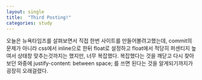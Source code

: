 ```yaml
---
layout: single
title:  "Third Posting!"
categories: study
---
```


오늘은 뉴욕타임즈를 살펴보면서 직접 한번 사이트를 만들어볼려고했는데,
commit의 문제가 아니라 css에서 inline으로 한뒤 float로 설정하고
float에서 적당히 퍼센티지 높여서 상태창 맞추는것까지는 했지만, 너무 복잡했다.
복잡했다는 것을 깨닫고 다시 찾아보던 와중에 justify-content: between space;
를 쓰면 된다는 것을 알게되기까지가 굉장히 오래걸렸다.